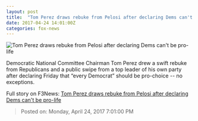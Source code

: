 ```yaml
---
layout: post
title:  "Tom Perez draws rebuke from Pelosi after declaring Dems can't be pro-life"
date: 2017-04-24 14:01:00Z
categories: fox-news
---
```


![Tom Perez draws rebuke from Pelosi after declaring Dems can't be pro-life](http://a57.foxnews.com/media2.foxnews.com/BrightCove/694940094001/2017/02/27/876/493/694940094001_5339191309001_5339184239001-vs.jpg?ve=1&tl=1)

Democratic National Committee Chairman Tom Perez drew a swift rebuke from Republicans and a public swipe from a top leader of his own party after declaring Friday that “every Democrat” should be pro-choice -- no exceptions.


Full story on F3News: [Tom Perez draws rebuke from Pelosi after declaring Dems can't be pro-life](http://www.f3nws.com/n/AgzB2F)

> Posted on: Monday, April 24, 2017 7:01:00 PM
